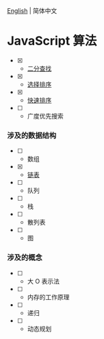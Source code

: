[English](README.md) | 简体中文

# JavaScript 算法

- [x] - [二分查找](algorithm/binary-search.js)
- [x] - [选择排序](algorithm/selection-sort.js)
- [x] - [快速排序](algorithm/quick-sort.js)
- [ ] - 广度优先搜索

### 涉及的数据结构

- [ ] - 数组
- [x] - [链表](data-structure/Linked-List.js)
- [ ] - 队列
- [ ] - 栈
- [ ] - 散列表
- [ ] - 图

### 涉及的概念

- [ ] - 大 O 表示法
- [ ] - 内存的工作原理
- [ ] - 递归
- [ ] - 动态规划
